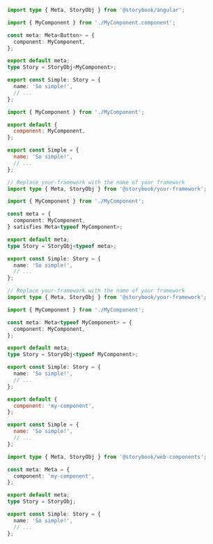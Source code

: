 ```ts filename="MyComponent.stories.ts" renderer="angular" language="ts"
import type { Meta, StoryObj } from '@storybook/angular';

import { MyComponent } from './MyComponent.component';

const meta: Meta<Button> = {
  component: MyComponent,
};

export default meta;
type Story = StoryObj<MyComponent>;

export const Simple: Story = {
  name: 'So simple!',
  // ...
};
```

```js filename="MyComponent.stories.js|jsx" renderer="common" language="js"
import { MyComponent } from './MyComponent';

export default {
  component: MyComponent,
};

export const Simple = {
  name: 'So simple!',
  // ...
};
```

```ts filename="MyComponent.stories.ts|tsx" renderer="common" language="ts-4-9"
// Replace your-framework with the name of your framework
import type { Meta, StoryObj } from '@storybook/your-framework';

import { MyComponent } from './MyComponent';

const meta = {
  component: MyComponent,
} satisfies Meta<typeof MyComponent>;

export default meta;
type Story = StoryObj<typeof meta>;

export const Simple: Story = {
  name: 'So simple!',
  // ...
};
```

```ts filename="MyComponent.stories.ts|tsx" renderer="common" language="ts"
// Replace your-framework with the name of your framework
import type { Meta, StoryObj } from '@storybook/your-framework';

import { MyComponent } from './MyComponent';

const meta: Meta<typeof MyComponent> = {
  component: MyComponent,
};

export default meta;
type Story = StoryObj<typeof MyComponent>;

export const Simple: Story = {
  name: 'So simple!',
  // ...
};
```

```js filename="MyComponent.stories.js" renderer="web-components" language="js"
export default {
  component: 'my-component',
};

export const Simple = {
  name: 'So simple!',
  // ...
};
```

```ts filename="MyComponent.stories.ts" renderer="web-components" language="ts"
import type { Meta, StoryObj } from '@storybook/web-components';

const meta: Meta = {
  component: 'my-component',
};

export default meta;
type Story = StoryObj;

export const Simple: Story = {
  name: 'So simple!',
  // ...
};
```
